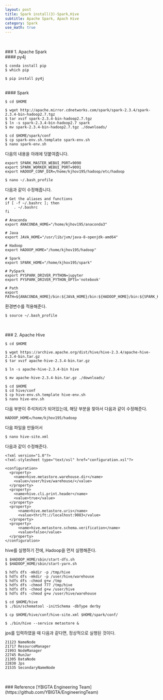 ```yaml
---
layout: post
title: Spark install(3)-Spark,Hive
subtitle: Apache Spark, Apach Hive
category: Spark
use_math: true
---
```


<br>
<br>
### 1. Apache Spark
<br>
#### py4j

```
$ conda install pip
$ which pip

$ pip install py4j
```
<br>
#### Spark

```
$ cd $HOME

$ wget http://apache.mirror.cdnetworks.com/spark/spark-2.3.4/spark-2.3.4-bin-hadoop2.7.tgz
$ tar xvzf spark-2.3.4-bin-hadoop2.7.tgz
$ ln -s spark-2.3.4-bin-hadoop2.7 spark
$ mv spark-2.3.4-bin-hadoop2.7.tgz ./downloads/

$ cd $HOME/spark/conf
$ cp spark-env.sh.template spark-env.sh
$ nano spark-env.sh
```

다음의 내용을 아래에 덧붙여줍니다.

```
export SPARK_MASTER_WEBUI_PORT=9090
export SPARK_WORKER_WEBUI_PORT=9091
export HADOOP_CONF_DIR=/home/kjhov195/hadoop/etc/hadoop
```

```
$ nano ~/.bash_profile
```

다음과 같이 수정해줍니다.

```
# Get the aliases and functions
if [ -f ~/.bashrc ]; then
    . ~/.bashrc
fi

# Anaconda
export ANACONDA_HOME="/home/kjhov195/anaconda3"

# Java
export JAVA_HOME="/usr/lib/jvm/java-8-openjdk-amd64"

# Hadoop
export HADOOP_HOME="/home/kjhov195/hadoop"

# Spark
export SPARK_HOME="/home/kjhov195/spark"

# PySpark
export PYSPARK_DRIVER_PYTHON=jupyter
export PYSPARK_DRIVER_PYTHON_OPTS='notebook'

# Path
export PATH=${ANACONDA_HOME}/bin:${JAVA_HOME}/bin:${HADOOP_HOME}/bin:${SPARK_HOME}/bin:$PATH
```

환경변수를 적용해준다.

```
$ source ~/.bash_profile
```

<br>
<br>
### 2. Apache Hive

```
$ cd $HOME

$ wget https://archive.apache.org/dist/hive/hive-2.3.4/apache-hive-2.3.4-bin.tar.gz
$ tar xvzf apache-hive-2.3.4-bin.tar.gz

$ ln -s apache-hive-2.3.4-bin hive

$ mv apache-hive-2.3.4-bin.tar.gz ./downloads/

$ cd $HOME
$ cd hive/conf
$ cp hive-env.sh.template hive-env.sh
$ nano hive-env.sh
```

다음 부분이 주석처리가 되어있는데, 해당 부분을 찾아서 다음과 같이 수정해준다.

```
HADOOP_HOME=/home/kjhov195/hadoop
```

다음 파일을 만들어서

```
$ nano hive-site.xml
```

다음과 같이 수정해준다.

```
<?xml version="1.0"?>
<?xml-stylesheet type="text/xsl" href="configuration.xsl"?>

<configuration>
  <property>
    <name>hive.metastore.warehouse.dir</name>
    <value>/user/hive/warehouse/</value>
  </property>
  <property>
    <name>hive.cli.print.header</name>
    <value>true</value>
  </property>
  <property>
      <name>hive.metastore.uris</name>
      <value>thrift://localhost:9083</value>
  </property>
  <property>
      <name>hive.metastore.schema.verification</name>
      <value>false</value>
  </property>
</configuration>
```

hive를 실행하기 전에, Hadoop을 먼저 실행해준다.

```
$ $HADOOP_HOME/sbin/start-dfs.sh
$ $HADOOP_HOME/sbin/start-yarn.sh

$ hdfs dfs -mkdir -p /tmp/hive
$ hdfs dfs -mkdir -p /user/hive/warehouse
$ hdfs dfs -chmod g+w /tmp
$ hdfs dfs -chmod 777 /tmp/hive
$ hdfs dfs -chmod g+w /user/hive
$ hdfs dfs -chmod g+w /user/hive/warehouse

$ cd $HOME/hive
$ ./bin/schematool -initSchema -dbType derby

$ cp $HOME/hive/conf/hive-site.xml $HOME/spark/conf/

$ ./bin/hive --service metastore &
```

jps를 입력하였을 때 다음과 같다면, 정상적으로 실행된 것이다.

```
21123 NameNode
21717 ResourceManager
21993 NodeManager
22745 RunJar
21305 DataNode
22830 Jps
21535 SecondaryNameNode
```
<br>
<br>
### Reference
[YBIGTA Engineering Team](https://github.com/YBIGTA/EngineeringTeam)

<br>
<br>
